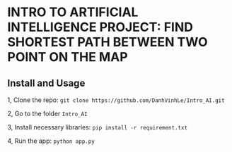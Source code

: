 # INTRO TO ARTIFICIAL INTELLIGENCE PROJECT: FIND SHORTEST PATH BETWEEN TWO POINT ON THE MAP

## Install and Usage

1, Clone the repo: `git clone https://github.com/DanhVinhLe/Intro_AI.git`

2, Go to the folder `Intro_AI`

3, Install necessary libraries: `pip install -r requirement.txt`

4, Run the app: `python app.py`



